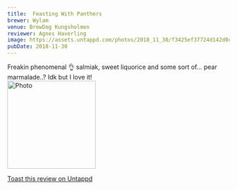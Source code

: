 ```yaml
---
title:  Feasting With Panthers
brewer: Wylam
venue: BrewDog Kungsholmen
reviewer: Agnes Haverling
image: https://assets.untappd.com/photos/2018_11_30/f3425ef37724d142d0ce5a9cc694b08d_200x200.jpg
pubDate: 2018-11-30
---
```


Freakin phenomenal 👌 salmiak, sweet liquorice and some sort of... pear marmalade..? Idk but I love it!
						  <br />
						  <img height="200" width="200" src="https://assets.untappd.com/photos/2018_11_30/f3425ef37724d142d0ce5a9cc694b08d_200x200.jpg" alt="Photo">         
						
[Toast this review on Untappd](https://untappd.com/user/StoutEmpire/checkin/681850771)
